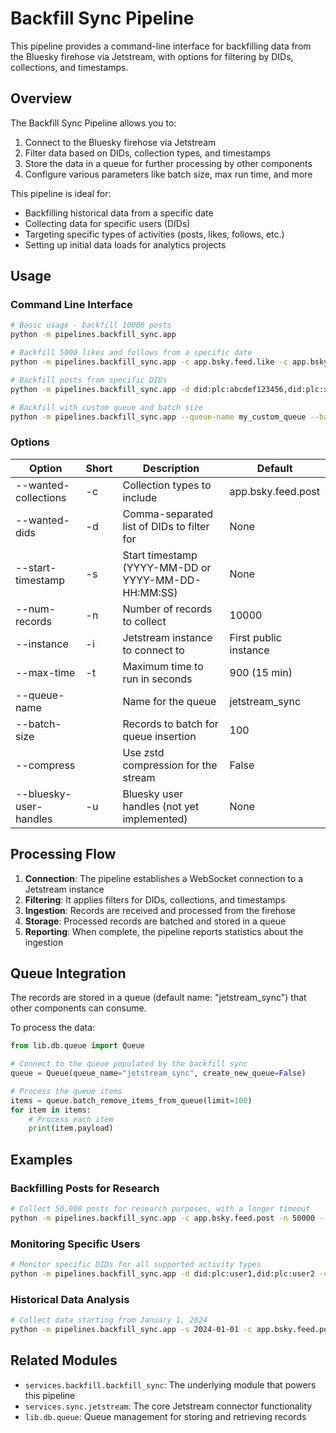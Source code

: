 # Backfill Sync Pipeline

This pipeline provides a command-line interface for backfilling data from the Bluesky firehose via Jetstream, with options for filtering by DIDs, collections, and timestamps.

## Overview

The Backfill Sync Pipeline allows you to:

1. Connect to the Bluesky firehose via Jetstream
2. Filter data based on DIDs, collection types, and timestamps
3. Store the data in a queue for further processing by other components
4. Configure various parameters like batch size, max run time, and more

This pipeline is ideal for:
- Backfilling historical data from a specific date
- Collecting data for specific users (DIDs)
- Targeting specific types of activities (posts, likes, follows, etc.)
- Setting up initial data loads for analytics projects

## Usage

### Command Line Interface

```bash
# Basic usage - backfill 10000 posts
python -m pipelines.backfill_sync.app

# Backfill 5000 likes and follows from a specific date
python -m pipelines.backfill_sync.app -c app.bsky.feed.like -c app.bsky.graph.follow -n 5000 -s 2024-01-01

# Backfill posts from specific DIDs
python -m pipelines.backfill_sync.app -d did:plc:abcdef123456,did:plc:xyz789

# Backfill with custom queue and batch size
python -m pipelines.backfill_sync.app --queue-name my_custom_queue --batch-size 50 --max-time 1800
```

### Options

| Option | Short | Description | Default |
|--------|-------|-------------|---------|
| --wanted-collections | -c | Collection types to include | app.bsky.feed.post |
| --wanted-dids | -d | Comma-separated list of DIDs to filter for | None |
| --start-timestamp | -s | Start timestamp (YYYY-MM-DD or YYYY-MM-DD-HH:MM:SS) | None |
| --num-records | -n | Number of records to collect | 10000 |
| --instance | -i | Jetstream instance to connect to | First public instance |
| --max-time | -t | Maximum time to run in seconds | 900 (15 min) |
| --queue-name |  | Name for the queue | jetstream_sync |
| --batch-size |  | Records to batch for queue insertion | 100 |
| --compress |  | Use zstd compression for the stream | False |
| --bluesky-user-handles | -u | Bluesky user handles (not yet implemented) | None |

## Processing Flow

1. **Connection**: The pipeline establishes a WebSocket connection to a Jetstream instance
2. **Filtering**: It applies filters for DIDs, collections, and timestamps
3. **Ingestion**: Records are received and processed from the firehose
4. **Storage**: Processed records are batched and stored in a queue
5. **Reporting**: When complete, the pipeline reports statistics about the ingestion

## Queue Integration

The records are stored in a queue (default name: "jetstream_sync") that other components can consume. 

To process the data:

```python
from lib.db.queue import Queue

# Connect to the queue populated by the backfill sync
queue = Queue(queue_name="jetstream_sync", create_new_queue=False)

# Process the queue items
items = queue.batch_remove_items_from_queue(limit=100)
for item in items:
    # Process each item
    print(item.payload)
```

## Examples

### Backfilling Posts for Research

```bash
# Collect 50,000 posts for research purposes, with a longer timeout
python -m pipelines.backfill_sync.app -c app.bsky.feed.post -n 50000 --max-time 3600
```

### Monitoring Specific Users

```bash
# Monitor specific DIDs for all supported activity types
python -m pipelines.backfill_sync.app -d did:plc:user1,did:plc:user2 -c app.bsky.feed.post -c app.bsky.feed.like -c app.bsky.feed.repost -c app.bsky.graph.follow
```

### Historical Data Analysis

```bash
# Collect data starting from January 1, 2024
python -m pipelines.backfill_sync.app -s 2024-01-01 -c app.bsky.feed.post -c app.bsky.feed.like -n 20000
```

## Related Modules

- `services.backfill.backfill_sync`: The underlying module that powers this pipeline
- `services.sync.jetstream`: The core Jetstream connector functionality
- `lib.db.queue`: Queue management for storing and retrieving records 